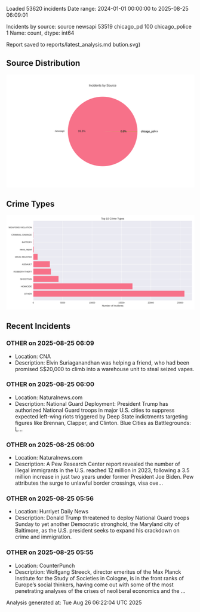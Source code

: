 
Loaded 53620 incidents
Date range: 2024-01-01 00:00:00 to 2025-08-25 06:09:01

Incidents by source:
source
newsapi           53519
chicago_pd          100
chicago_police        1
Name: count, dtype: int64

Report saved to reports/latest_analysis.md
bution.svg)

## Source Distribution
![Source Distribution](images/source_distribution.svg)

## Crime Types
![Crime Types](images/crime_types.svg)

## Recent Incidents

### OTHER on 2025-08-25 06:09
- Location: CNA
- Description: Elvin Suriaganandhan was helping a friend, who had been promised S$20,000 to climb into a warehouse unit to steal seized vapes.


### OTHER on 2025-08-25 06:00
- Location: Naturalnews.com
- Description: National Guard Deployment: President Trump has authorized National Guard troops in major U.S. cities to suppress expected left-wing riots triggered by Deep State indictments targeting figures like Brennan, Clapper, and Clinton. Blue Cities as Battlegrounds: L…


### OTHER on 2025-08-25 06:00
- Location: Naturalnews.com
- Description: A Pew Research Center report revealed the number of illegal immigrants in the U.S. reached 12 million in 2023, following a 3.5 million increase in just two years under former President Joe Biden. Pew attributes the surge to unlawful border crossings, visa ove…


### OTHER on 2025-08-25 05:56
- Location: Hurriyet Daily News
- Description: Donald Trump threatened to deploy National Guard troops Sunday to yet another Democratic stronghold, the Maryland city of Baltimore, as the U.S. president seeks to expand his crackdown on crime and immigration.


### OTHER on 2025-08-25 05:55
- Location: CounterPunch
- Description: Wolfgang Streeck, director emeritus of the Max Planck Institute for the Study of Societies in Cologne, is in the front ranks of Europe’s social thinkers, having come out with some of the most penetrating analyses of the crises of neoliberal economics and the …

Analysis generated at: Tue Aug 26 06:22:04 UTC 2025
